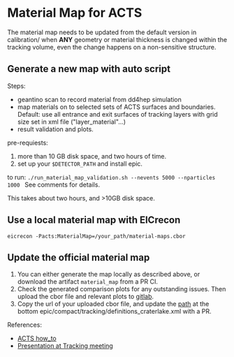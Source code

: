 # Material Map for ACTS
The material map needs to be updated from the default version in calibration/ when __ANY__ geometry or material thickness is changed within the tracking volume, even the change happens on a non-sensitive structure.

## Generate a new map with auto script
Steps:
* geantino scan to record material from dd4hep simulation
* map materials on to selected sets of ACTS surfaces and boundaries. Default: use all entrance and exit surfaces of tracking layers with grid size set in xml file ("layer_material"...)
* result validation and plots.

pre-requiests: 
1. more than 10 GB disk space, and two hours of time.
2. set up your ```$DETECTOR_PATH``` and install epic.

to run:
```./run_material_map_validation.sh --nevents 5000 --nparticles 1000 ```
See comments for details. 

This takes about two hours, and >10GB disk space.

## Use a local material map with EICrecon
```eicrecon -Pacts:MaterialMap=/your_path/material-maps.cbor```

## Update the official material map
1. You can either generate the map locally as described above, or download the artifact ```material_map``` from a PR CI. 
2. Check the generated comparison plots for any outstanding issues. Then upload the cbor file and relevant plots to [gitlab](https://eicweb.phy.anl.gov/EIC/detectors/athena/-/issues/153).
3. Copy the url of your uploaded cbor file, and update the [path](https://github.com/eic/epic/blob/540a9e1e255e276548993449be09bd275cb3ef05/compact/tracking/definitions_craterlake.xml#L203) at the bottom epic/compact/tracking/definitions_craterlake.xml with a PR.



References: 
* [ACTS how_to](https://acts.readthedocs.io/en/latest/examples/howto/material_mapping.html)
* [Presentation at Tracking meeting](https://indico.bnl.gov/event/22490/contributions/87822/attachments/52848/90391/Auto%20Script%20for%20ACTS%20Material%20Map%20V30.pdf)
